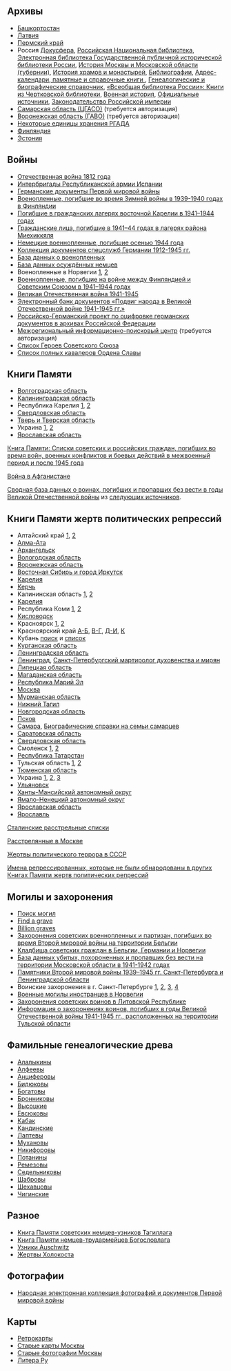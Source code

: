 ## Архивы

* [Башкортостан](http://edoclib.gasrb.ru/)
* [Латвия](http://www.lvva-raduraksti.lv/ru/about.html)
* [Пермский край](http://pokolenia.permkrai.ru/)
* Россия [Докусфера](http://leb.nlr.ru/), [Российская Национальная библиотека](http://primo.nlr.ru/primo_library/libweb/action/search.do), [Электронная библиотека Государственной публичной исторической библиотеки России](http://elib.shpl.ru/ru/nodes/9347-elektronnaya-biblioteka-gpib), [История Москвы и Московской области (губернии)](http://elib.shpl.ru/indexes/values/1719), [История храмов и монастырей](http://elib.shpl.ru/indexes/values/1460), [Библиографии](http://elib.shpl.ru/indexes/values/2059), [Адрес-календари, памятные и справочные книги
](http://elib.shpl.ru/ru/nodes/9086), [Генеалогические и биографические справочник](http://elib.shpl.ru/indexes/values/1971), [«Всеобщая библиотека России»: Книги из Чертковской библиотеки](http://elib.shpl.ru/indexes/values/2076), [Военная история](http://elib.shpl.ru/indexes/values/6264), [Официальные источники](http://elib.shpl.ru/indexes/values/25914), [Законодательство Российской империи](http://elib.shpl.ru/indexes/values/2388)
* [Самарская область (ЦГАСО)](http://cgaso.regsamarh.ru) (требуется авторизация)
* [Воронежская область (ГАВО)](http://92.244.225.225:8082) (требуется авторизация)
* [Некоторые единицы хранения РГАДА](http://rgada.info/kueh/index.php?Sk=300)
* [Финляндия](http://www.sukuhistoria.fi/sshy/index_eng.htm)
* [Эстония](http://www.ra.ee/dgs/explorer.php)

## Войны

* [Отечественная война 1812 года](http://officers.wardoc.ru/)
* [Интербригады Республиканской армии Испании](http://interbrigades.inforost.org/)
* [Германские документы Первой мировой войны](http://tsamo.germandocsinrussia.org/ru/nodes/2)
* [Военопленные, погибшие во время Зимней войны в 1939-1940 годах в Финляндии](http://kronos.narc.fi/sfv1/sfv1.html)
* [Погибшие в гражданских лагерях восточной Карелии в 1941–1944 годах](http://kronos.narc.fi/karelija/karelija.html)
* [Гражданские лица, погибшие в 1941–44 годах в лагерях района Миехиккяля](http://kronos.narc.fi/miehikkala/ru/)
* [Немецкие военнопленные, погибшие осенью 1944 года](http://kronos.narc.fi/saksa/ru/)
* [Коллекция документов спецслужб Германии 1912-1945 гг.](http://rgaspi-458-9.dlibrary.org/ru/nodes/1-kollektsiya-dokumentov-spetssluzhb-germanii-1912-1945-gg-rgaspi-fond-458-opis-9)
* [База данных о военопленных](http://www.dokst.ru/node/1118)
* [База данных осуждённых немцев](http://www.dokst.de/main/node/1114)
* Военопленные в Норвегии [1](http://arcticwar.pomorsu.ru/memorial/voennoplen/voen.html), [2](http://gda.arkivverket.no/cgi-win/webcens.exe?slag=visbase&filnamn=krgfang1&spraak=e&metanr=2510)
* [Военнопленные, погибшие на войне между Финляндией и Советским Союзом в 1941–1944 годах](http://kronos.narc.fi/sfv2/sfv2.html)
* [Великая Отечественная война 1941-1945](http://www.obd-memorial.ru/)
* [Электронный банк документов «Подвиг народа в Великой Отечественной войне 1941-1945 гг.»](http://www.podvignaroda.mil.ru/)
* [Российско-Германский проект по оцифровке германских документов в архивах Российской Федерации](http://germandocsinrussia.org/)
* [Межрегиональный информационно-поисковый центр](http://ipc.antat.ru/Ref/allq.asp) (требуется авторизация)
* [Список Героев Советского Союза](http://www.warheroes.ru/main.asp)
* [Список полных кавалеров Ордена Славы](http://encyclopedia.mil.ru/encyclopedia/gentlemens.htm)

## Книги Памяти

* [Волгоградская область](http://memorybook.volgadmin.ru/)
* [Калининградская область](http://may1945-pobeda.narod.ru/kniga_pamjati5.htm)
* Республика Карелия [1](http://pobeda.onego.ru/), [2](http://obd-pobeda.karelia.ru/)
* [Свердловская область](http://memobook.midural.ru/index/ru/memobook)
* [Тверь и Тверская область](http://www.history.tver.ru/book/index.html)
* Украина [1](http://www.memory-book.com.ua/people/search), [2](http://memory.dag.com.ua/)
* [Ярославская область](http://kluchnik-v.narod.ru/KP-01/spisok-01-000.htm)

[Книга Памяти: Списки советских и российских граждан, погибших во время войн, военных конфликтов и боевых действий в межвоенный период и после 1945 года](http://patriot-izdat.ru/memory/memorybook/)

[Война в Афганистане](http://www.afgan.ru/memoryafgan/)

[Сводная база данных о воинах, погибших и пропавших без вести в годы Великой Отечественной войны](http://old.v-ipc.ru/Ref/all.asp) из [следующих источников](http://old.v-ipc.ru/docs/all.asp).

## Книги Памяти жертв политических репрессий

* Алтайский край [1](http://altapress.ru/tom2/), [2](http://www.memo.ru/memory/altai/index.htm)
* [Алма-Ата](http://www.memo.ru/memory/almaata/index.htm)
* [Архангельск](http://www.visz.nlr.ru/search/lists/arch1/)
* [Вологодская область](http://www.visz.nlr.ru/search/lists/volog/)
* [Воронежская область](http://www.memo.ru/memory/voronezh/index.htm)
* [Восточная Сибирь и город Иркутск](http://memory.irk.ru/mart.htm)
* [Карелия](http://pobeda.onego.ru/)
* [Керчь](http://kerchbook.ru/)
* Калининская область [1](http://www.visz.nlr.ru/search/lists/tver/), [2](http://www.memo.ru/memory/tver/index.htm)
* [Карелия](http://www.visz.nlr.ru/search/lists/karel/)
* Республика Коми [1](http://www.visz.nlr.ru/search/lists/komi12/), [2](http://www.memo.ru/memory/komi/index.htm)
* [Кисловодск](http://www.kislovodsk-kurort.org/images/stories/docum/kniga_pamyati/index.htm)
* Красноярск [1](http://region.krasu.ru/veterans), [2](http://www.memorial.krsk.ru/)
* Красноярский край [А-Б](http://www.memorial.krsk.ru/Articles/KP/1/0.htm), [В-Г](http://www.memorial.krsk.ru/Articles/KP/2/0.htm), [Д-И](http://www.memorial.krsk.ru/Articles/KP/3/0.htm), [K](http://www.memorial.krsk.ru/Articles/KP/4/0.htm)
* Кубань [поиск](http://kubanmemo.ru/bookmemo/search_card.php) и [список](http://kubanmemo.ru/bookmemo/content_table.php)
* [Курганская область](http://www.memo.ru/memory/kurgan/index.htm)
* [Ленинградская область](http://lenww2.ru/)
* [Ленинград](http://www.visz.nlr.ru/search/peter.html), [Санкт-Петербургский мартиролог духовенства и мирян](http://www.petergen.com/bovkalo/mart.html)
* [Липецкая область](http://www.memo.ru/memory/lipeck/index.htm)
* [Магаданская область](http://www.memo.ru/memory/magadan/index.htm)
* [Республика Марий Эл](http://www.memo.ru/memory/mari/index.htm)
* [Москва](http://www.memo.ru/memory/preface/preface.htm)
* [Мурманская область](http://www.visz.nlr.ru/search/lists/murm/)
* [Нижний Тагил](http://www.memo.ru/memory/tagil/index.htm)
* [Новгородская область](http://www.visz.nlr.ru/search/lists/novg/)
* [Псков](http://www.visz.nlr.ru/search/lists/pskov/)
* [Самара](http://www.memo.ru/memory/samara/index.htm), [Биографические справки на семьи самарцев](http://www.memo.ru/memory/samara/families/index.htm)
* [Саратовская область](http://www.memo.ru/memory/Saratov/index.htm)
* [Свердловская область](http://www.memo.ru/memory/ekater/index.htm)
* Смоленск [1](http://memorial-katyn.ru/en/martirolog.html), [2](http://www.memo.ru/memory/smolensk/index.htm)
* [Республика Татарстан](http://www.memo.ru/memory/kazan/index.htm)
* Тульская область [1](http://www.tounb.ru/tula_region/Memorygenerations/book_pamyati.aspx), [2](http://www.memo.ru/memory/tula/index.htm)
* [Тюменская область](http://www.memo.ru/memory/tumen/index.htm)
* Украина [1](http://www.memory-book.com.ua/), [2](http://www.reabit.org.ua/nbr/), [3](http://www.reabit.org.ua/books/)
* [Ульяновск](http://www.memo.ru/memory/simbirsk/index.htm)
* [Ханты-Мансийский автономный округ](http://www.memo.ru/memory/hunty/index.htm)
* [Ямало-Ненецкий автономный округ](http://www.memo.ru/memory/yamal/index.htm)
* [Ярославская область](http://kluchnik-v.narod.ru/KP-01/spisok-01-000.htm)
* [Ярославль](http://www.memorial.yaroslavl.ru/spisky/spiski_frame.htm)

[Сталинские расстрельные списки](http://stalin.memo.ru/index.htm)

[Расстрелянные в Москве](http://mos.memo.ru/)

[Жертвы политического террора в СССР](http://lists.memo.ru/)

[Имена репрессированных, которые не были обнародованы в других Книгах Памяти жертв политических репрессий](http://www.visz.nlr.ru:8101/search/lists/vi/)

## Могилы и захоронения

* [Поиск могил](http://skorbim.com)
* [Find a grave](http://www.findagrave.com)
* [Billion graves](http://billiongraves.com)
* [Захоронения советских военнопленных и партизан, погибших во время Второй мировой войны на территории Бельгии](http://www.belgium.mid.ru/map/map.html)
* [Кладбища советских граждан в Бельгии, Германии и Норвегии](http://www.dokst.ru/main/content/%D0%9A%D0%BB%D0%B0%D0%B4%D0%B1%D0%B8%D1%89%D0%B0/%D0%BA%D0%BB%D0%B0%D0%B4%D0%B1%D0%B8%D1%89%D0%B0-%D1%81%D0%BE%D0%B2%D0%B5%D1%82%D1%81%D0%BA%D0%B8%D1%85-%D0%B3%D1%80%D0%B0%D0%B6%D0%B4%D0%B0%D0%BD)
* [База данных убитых, похороненных и пропавших без вести на территории Московской области в 1941-1942 годах](http://www.mosobl-memorial.ru/)
* [Памятники Второй мировой войны 1939–1945 гг. Санкт-Петербурга и Ленинградской области](http://www.lenww2.ru/)
* Воинские захоронения в г. Санкт-Петербурге [1](http://gov.spb.ru/gov/terr/reg_kronsht/perechen-voinskih-zahoronenij-kronshtadtskogo-rajona/), [2](http://gov.spb.ru/gov/terr/reg_kalinin/voinskie-zahoroneniya/), [3](http://gov.spb.ru/gov/terr/reg_petrodv/perechen-voinskih-zahoronenij-v-petrodvorcovom-rajone/), [4](http://gov.spb.ru/gov/terr/reg_pushkin/voinskie-zahoroneniya-i-memorialy/)
* [Военные могилы иностранцев в Норвегии](http://www.krigsgraver.no/home?locale=ru)
* [Захоронения советских воинов в Литовской Республике](http://db.militaryheritage.eu/)
* [Информация о захоронениях воинов, погибших в годы Великой Отечественной войны 1941-1945 гг., расположенных на территории Тульской области](http://opendata71.ru/opendata/7107028097-ukvz)

## Фамильные генеалогические древа

* [Алалыкины](http://clan-alalykin.ru/ru_2main.html)
* [Алфеевы](http://www.alfeev.ru/)
* [Анциферовы](http://www.hot.ee/a/antsiferov/)
* [Бидюковы](http://genealogy-ark.3dn.ru/)
* [Богатовы](http://www.bogatov.info/)
* [Бронниковы](http://bronnikovy.ru/)
* [Высоцкие](http://wysocki.nsknet.ru/)
* [Евсюковы](http://www.evsyukov.ru/)
* [Кабак](http://kabak.dp.ua/)
* [Кандинские](http://www.kandinsky.ru/)
* [Лаптевы](http://hunter-general.narod.ru/)
* [Мухановы](http://www.mukhanov.ru/)
* [Никифоровы](http://sgd.ucoz.ru/)
* [Потанины](http://potanin.clan.su/)
* [Ремезовы](http://www.remezovi.ru/site/)
* [Седельниковы](http://sedfed.ucoz.ru/)
* [Шабровы](http://www.shabrov.ru/)
* [Шехавцовы](http://shehovtsev.narod.ru/)
* [Чигинские](http://genealogy.chiginskiy.ru/)

## Разное

* [Книга Памяти советских немцев-узников Тагиллага](http://www.rusdeutsch.ru/?tagil=5)
* [Книга Памяти немцев-трудармейцев Богословлага](http://www.rusdeutsch.ru/?bogoslov=1)
* [Узники Auschwitz](http://en.auschwitz.org/m/index.php?option=com_wrapper&Itemid=31)
* [Жертвы Холокоста](http://www.ushmm.org/online/hsv/person_simple_search.php)

## Фотографии

* [Народная электронная коллекция фотографий и документов Первой мировой войны](https://www.flickr.com/groups/greatwararchive/pool/)

## Карты

* [Ретрокарты](http://retromap.ru/)
* [Старые карты Москвы](http://oldmoscowmaps.ru/)
* [Старые фотографии Москвы](https://pastvu.com/)
* [Литера Ру](http://maps.litera-ru.ru/)
